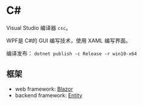 # C#

Visual Studio 编译器 `csc`。

WPF是 C#的 GUI 编写技术，使用 XAML 编写界面。

编译发布： `dotnet publish -c Release -r win10-x64`


## 框架

* web framework: [Blazor](https://dotnet.microsoft.com/apps/aspnet/web-apps/blazor)
* backend framework: [Entity](https://docs.microsoft.com/en-us/ef/core/)
